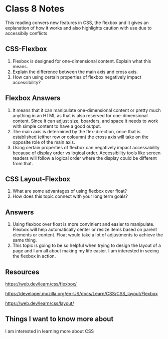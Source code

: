 # Class 8 Notes

This reading convers new features in CSS, the flexbox and it gives an explanation of how it works and also highlights caution with use due to accessibily conflicts.

## CSS-Flexbox

1. Flexbox is designed for one-dimensional content. Explain what this means.
2. Explain the difference between the main axis and cross axis.
3. How can using certain properties of flexbox negatively impact accessibility?

## Flexbox Answers

1. It means that it can manipulate one-dimensional content or pretty much anything in an HTML as that is also reserved for one-dimensional content. Since it can adjust size, boarders, and space it needs to work with simple content to have a good output.
2. The main axis is determined by the flex-direction, once that is established (either row or coloumn) the cross axis will take on the opposite role of the main axis.
3. Using certain properties of flexbox can negatively impact accessability because of display order vs logical order. Accessibility tools like screen readers will follow a logical order where the display could be different from that.

## CSS Layout-Flexbox

1. What are some advantages of using flexbox over float?
2. How does this topic connect with your long term goals?

## Answers

1. Using flexbox over float is more convinient and easier to manipulate. Flexbox will help automatically center or resize items based on parent elements or content. Float would take a lot of adjustments to achieve the same thing.
2. This topic is going to be so helpful when trying to design the layout of a page and I am all about making my life easier. I am interested in seeing the flexbox in action.

## Resources

<https://web.dev/learn/css/flexbox/>

<https://developer.mozilla.org/en-US/docs/Learn/CSS/CSS_layout/Flexbox>

<https://web.dev/learn/css/layout/>

## Things I want to know more about

I am interested in learning more about CSS